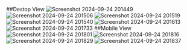 ##Destop View
![Screenshot 2024-09-24 201449](https://github.com/user-attachments/assets/617f44f5-deaf-4fde-a091-f1b426bb8b93)
![Screenshot 2024-09-24 201506](https://github.com/user-attachments/assets/86476aff-10a5-42fb-b91a-0928f27189ca)
![Screenshot 2024-09-24 201519](https://github.com/user-attachments/assets/0ed99762-6609-4f2f-afc0-ea38abb82448)
![Screenshot 2024-09-24 201540](https://github.com/user-attachments/assets/77466c27-1a03-417a-9f21-84cf3106b562)
![Screenshot 2024-09-24 201613](https://github.com/user-attachments/assets/975828e3-4924-4b01-9949-29c6c154577f)
![Screenshot 2024-09-24 201733](https://github.com/user-attachments/assets/fe913757-164a-4bfb-a1d7-a3790b0ca99e)
##Mobile View
![Screenshot 2024-09-24 201801](https://github.com/user-attachments/assets/303e9f4b-7b12-4509-bd63-0d469a0c0bb4)
![Screenshot 2024-09-24 201816](https://github.com/user-attachments/assets/31023b3a-62d7-40b6-a61b-ab081ec12a34)
![Screenshot 2024-09-24 201829](https://github.com/user-attachments/assets/7f4b24ee-1d8d-40c9-b40e-ea5c4172cbe5)
![Screenshot 2024-09-24 201837](https://github.com/user-attachments/assets/fb1f45f6-fd2c-41e4-8ebe-a0fef7da24a4)

